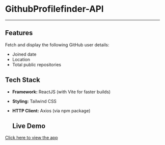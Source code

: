 <h1><b>GithubProfilefinder-API</b></h1> <hr>

## Features
Fetch and display the following GitHub user details:
  - Joined date
  - Location
  - Total public repositories

## Tech Stack
- **Framework:** ReactJS (with Vite for faster builds)
- **Styling:** Tailwind CSS
- **HTTP Client:** Axios (via npm package)

  ## Live Demo

 [Click here to view the app](https://githubfetchapi-2025.netlify.app/)
